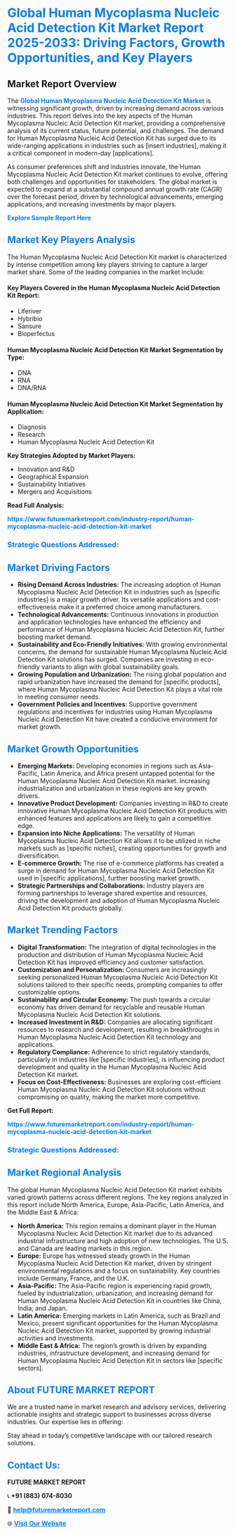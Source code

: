 <h1 style="color: #007BFF;">Global Human Mycoplasma Nucleic Acid Detection Kit Market Report 2025-2033: Driving Factors, Growth Opportunities, and Key Players</h1>

<section id="overview">
<h2>Market Report Overview</h2>
<p>The <a href="https://www.futuremarketreport.com/industry-report/human-mycoplasma-nucleic-acid-detection-kit-market" style="color: #007BFF; text-decoration: none;"><strong>Global Human Mycoplasma Nucleic Acid Detection Kit Market</strong></a> is witnessing significant growth, driven by increasing demand across various industries. This report delves into the key aspects of the Human Mycoplasma Nucleic Acid Detection Kit market, providing a comprehensive analysis of its current status, future potential, and challenges. The demand for Human Mycoplasma Nucleic Acid Detection Kit has surged due to its wide-ranging applications in industries such as [insert industries], making it a critical component in modern-day [applications].</p>
<p>As consumer preferences shift and industries innovate, the Human Mycoplasma Nucleic Acid Detection Kit market continues to evolve, offering both challenges and opportunities for stakeholders. The global market is expected to expand at a substantial compound annual growth rate (CAGR) over the forecast period, driven by technological advancements, emerging applications, and increasing investments by major players.</p>
</section>

<section id="overview">
<p><a href="https://www.futuremarketreport.com/request-sample/reportId=123187" style="color: #007BFF; text-decoration: none;"><strong>Explore Sample Report Here</strong></a></p>
</section>

<section id="key-players">
<h2 style="color: #007BFF;">Market Key Players Analysis</h2>
<p>The Human Mycoplasma Nucleic Acid Detection Kit market is characterized by intense competition among key players striving to capture a larger market share. Some of the leading companies in the market include:</p>
<h4>Key Players Covered in the Human Mycoplasma Nucleic Acid Detection Kit Report:</h4>
<ul><li>Liferiver</li><li>Hybribio</li><li>Sansure</li><li>Bioperfectus</li></ul>
<h4>Human Mycoplasma Nucleic Acid Detection Kit Market Segmentation by Type:</h4>
<ul><li>DNA</li><li>RNA</li><li>DNA/RNA</li></ul>

<h4>Human Mycoplasma Nucleic Acid Detection Kit Market Segmentation by Application:</h4>
<ul><li>Diagnosis</li><li>Research</li><li>Human Mycoplasma Nucleic Acid Detection Kit</li></ul>
<p><strong>Key Strategies Adopted by Market Players:</strong></p>
<ul>
<li>Innovation and R&D</li>
<li>Geographical Expansion</li>
<li>Sustainability Initiatives</li>
<li>Mergers and Acquisitions</li>
</ul>
</section>

<section>
<p><strong>Read Full Analysis: </strong></p><a href="https://www.futuremarketreport.com/industry-report/human-mycoplasma-nucleic-acid-detection-kit-market" style="color: #007BFF; text-decoration: none;"><strong>https://www.futuremarketreport.com/industry-report/human-mycoplasma-nucleic-acid-detection-kit-market</strong></a>
<h3 style="color: #007BFF;">Strategic Questions Addressed:</h3>
</section>

<section id="driving-factors">
<h2 style="color: #007BFF;">Market Driving Factors</h2>
<ul>
<li><strong>Rising Demand Across Industries:</strong> The increasing adoption of Human Mycoplasma Nucleic Acid Detection Kit in industries such as [specific industries] is a major growth driver. Its versatile applications and cost-effectiveness make it a preferred choice among manufacturers.</li>
<li><strong>Technological Advancements:</strong> Continuous innovations in production and application technologies have enhanced the efficiency and performance of Human Mycoplasma Nucleic Acid Detection Kit, further boosting market demand.</li>
<li><strong>Sustainability and Eco-Friendly Initiatives:</strong> With growing environmental concerns, the demand for sustainable Human Mycoplasma Nucleic Acid Detection Kit solutions has surged. Companies are investing in eco-friendly variants to align with global sustainability goals.</li>
<li><strong>Growing Population and Urbanization:</strong> The rising global population and rapid urbanization have increased the demand for [specific products], where Human Mycoplasma Nucleic Acid Detection Kit plays a vital role in meeting consumer needs.</li>
<li><strong>Government Policies and Incentives:</strong> Supportive government regulations and incentives for industries using Human Mycoplasma Nucleic Acid Detection Kit have created a conducive environment for market growth.</li>
</ul>
</section>

<section id="growth-opportunities">
<h2 style="color: #007BFF;">Market Growth Opportunities</h2>
<ul>
<li><strong>Emerging Markets:</strong> Developing economies in regions such as Asia-Pacific, Latin America, and Africa present untapped potential for the Human Mycoplasma Nucleic Acid Detection Kit market. Increasing industrialization and urbanization in these regions are key growth drivers.</li>
<li><strong>Innovative Product Development:</strong> Companies investing in R&D to create innovative Human Mycoplasma Nucleic Acid Detection Kit products with enhanced features and applications are likely to gain a competitive edge.</li>
<li><strong>Expansion into Niche Applications:</strong> The versatility of Human Mycoplasma Nucleic Acid Detection Kit allows it to be utilized in niche markets such as [specific niches], creating opportunities for growth and diversification.</li>
<li><strong>E-commerce Growth:</strong> The rise of e-commerce platforms has created a surge in demand for Human Mycoplasma Nucleic Acid Detection Kit used in [specific applications], further boosting market growth.</li>
<li><strong>Strategic Partnerships and Collaborations:</strong> Industry players are forming partnerships to leverage shared expertise and resources, driving the development and adoption of Human Mycoplasma Nucleic Acid Detection Kit products globally.</li>
</ul>
</section>

<section id="trending-factors">
<h2 style="color: #007BFF;">Market Trending Factors</h2>
<ul>
<li><strong>Digital Transformation:</strong> The integration of digital technologies in the production and distribution of Human Mycoplasma Nucleic Acid Detection Kit has improved efficiency and customer satisfaction.</li>
<li><strong>Customization and Personalization:</strong> Consumers are increasingly seeking personalized Human Mycoplasma Nucleic Acid Detection Kit solutions tailored to their specific needs, prompting companies to offer customizable options.</li>
<li><strong>Sustainability and Circular Economy:</strong> The push towards a circular economy has driven demand for recyclable and reusable Human Mycoplasma Nucleic Acid Detection Kit solutions.</li>
<li><strong>Increased Investment in R&D:</strong> Companies are allocating significant resources to research and development, resulting in breakthroughs in Human Mycoplasma Nucleic Acid Detection Kit technology and applications.</li>
<li><strong>Regulatory Compliance:</strong> Adherence to strict regulatory standards, particularly in industries like [specific industries], is influencing product development and quality in the Human Mycoplasma Nucleic Acid Detection Kit market.</li>
<li><strong>Focus on Cost-Effectiveness:</strong> Businesses are exploring cost-efficient Human Mycoplasma Nucleic Acid Detection Kit solutions without compromising on quality, making the market more competitive.</li>
</ul>
</section>

<section>
<p><strong>Get Full Report: </strong></p><a href="https://www.futuremarketreport.com/industry-report/human-mycoplasma-nucleic-acid-detection-kit-market" style="color: #007BFF; text-decoration: none;"><strong>https://www.futuremarketreport.com/industry-report/human-mycoplasma-nucleic-acid-detection-kit-market</strong></a>
<h3 style="color: #007BFF;">Strategic Questions Addressed:</h3>
</section>


<section id="regional-analysis">
<h2 style="color: #007BFF;">Market Regional Analysis</h2>
<p>The global Human Mycoplasma Nucleic Acid Detection Kit market exhibits varied growth patterns across different regions. The key regions analyzed in this report include North America, Europe, Asia-Pacific, Latin America, and the Middle East & Africa:</p>
<ul>
<li><strong>North America:</strong> This region remains a dominant player in the Human Mycoplasma Nucleic Acid Detection Kit market due to its advanced industrial infrastructure and high adoption of new technologies. The U.S. and Canada are leading markets in this region.</li>
<li><strong>Europe:</strong> Europe has witnessed steady growth in the Human Mycoplasma Nucleic Acid Detection Kit market, driven by stringent environmental regulations and a focus on sustainability. Key countries include Germany, France, and the U.K.</li>
<li><strong>Asia-Pacific:</strong> The Asia-Pacific region is experiencing rapid growth, fueled by industrialization, urbanization, and increasing demand for Human Mycoplasma Nucleic Acid Detection Kit in countries like China, India, and Japan.</li>
<li><strong>Latin America:</strong> Emerging markets in Latin America, such as Brazil and Mexico, present significant opportunities for the Human Mycoplasma Nucleic Acid Detection Kit market, supported by growing industrial activities and investments.</li>
<li><strong>Middle East & Africa:</strong> The region’s growth is driven by expanding industries, infrastructure development, and increasing demand for Human Mycoplasma Nucleic Acid Detection Kit in sectors like [specific sectors].</li>
</ul>
</section>

<footer>
<h2 style="color: #007BFF;">About FUTURE MARKET REPORT</h2>
<p>We are a trusted name in market research and advisory services, delivering actionable insights and strategic support to businesses across diverse industries. Our expertise lies in offering:</p>

<p>Stay ahead in today’s competitive landscape with our tailored research solutions.</p>

<h2 style="color: #007BFF;">Contact Us:</h2>
<p><strong>FUTURE MARKET REPORT</strong></p>
<p>📞 <strong>+91 (883) 074-8030</strong></p>
<p>📧 <strong><a href="mailto:help@futuremarketreport.com" style="color: #007BFF;">help@futuremarketreport.com</a></strong></p>
<p>🌐 <strong><a href="https://www.futuremarketreport.com/" style="color: #007BFF;">Visit Our Website</a></strong></p>
</footer>